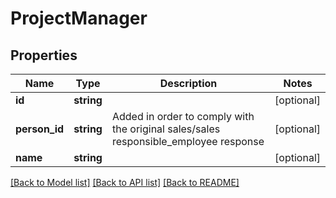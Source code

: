 # ProjectManager

## Properties

 Name          | Type       | Description                                                                          | Notes      
---------------|------------|--------------------------------------------------------------------------------------|------------
 **id**        | **string** |                                                                                      | [optional] 
 **person_id** | **string** | Added in order to comply with the original sales/sales responsible_employee response | [optional] 
 **name**      | **string** |                                                                                      | [optional] 

[[Back to Model list]](../README.md#documentation-for-models) [[Back to API list]](../README.md#documentation-for-api-endpoints) [[Back to README]](../README.md)


